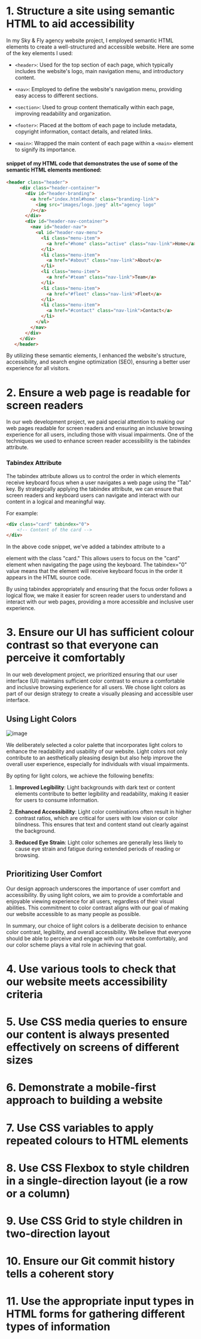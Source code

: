 # 1. Structure a site using semantic HTML to aid accessibility

In my Sky & Fly agency website project, I employed semantic HTML elements to create a well-structured and accessible website. Here are some of the key elements I used:

- `<header>`: Used for the top section of each page, which typically includes the website's logo, main navigation menu, and introductory content.

- `<nav>`: Employed to define the website's navigation menu, providing easy access to different sections.

- `<section>`: Used to group content thematically within each page, improving readability and organization.

- `<footer>`: Placed at the bottom of each page to include metadata, copyright information, contact details, and related links.

- `<main>`: Wrapped the main content of each page within a `<main>` element to signify its importance.

#### snippet of my HTML code that demonstrates the use of some of the semantic HTML elements mentioned:

 ```html
<header class="header">
      <div class="header-container">
        <div id="header-branding">
          <a href="index.html#home" class="branding-link">
            <img src="images/logo.jpeg" alt="agency logo"
          /></a>
        </div>
        <div id="header-nav-container">
          <nav id="header-nav">
            <ul id="header-nav-menu">
              <li class="menu-item">
                <a href="#home" class="active" class="nav-link">Home</a>
              </li>
              <li class="menu-item">
                <a href="#about" class="nav-link">About</a>
              </li>
              <li class="menu-item">
                <a href="#team" class="nav-link">Team</a>
              </li>
              <li class="menu-item">
                <a href="#fleet" class="nav-link">Fleet</a>
              </li>
              <li class="menu-item">
                <a href="#contact" class="nav-link">Contact</a>
              </li>
            </ul>
          </nav>
        </div>
      </div>
    </header>
```

By utilizing these semantic elements, I enhanced the website's structure, accessibility, and search engine optimization (SEO), ensuring a better user experience for all visitors.



# 2. Ensure a web page is readable for screen readers

In our web development project, we paid special attention to making our web pages readable for screen readers and ensuring an inclusive browsing experience for all users, including those with visual impairments. One of the techniques we used to enhance screen reader accessibility is the tabindex attribute.

### Tabindex Attribute
The tabindex attribute allows us to control the order in which elements receive keyboard focus when a user navigates a web page using the "Tab" key. By strategically applying the tabindex attribute, we can ensure that screen readers and keyboard users can navigate and interact with our content in a logical and meaningful way.

For example:

```html
<div class="card" tabindex="0">
    <!-- Content of the card -->
</div>
```
In the above code snippet, we've added a tabindex attribute to a <div> element with the class "card." This allows users to focus on the "card" element when navigating the page using the keyboard. The tabindex="0" value means that the element will receive keyboard focus in the order it appears in the HTML source code.

By using tabindex appropriately and ensuring that the focus order follows a logical flow, we make it easier for screen reader users to understand and interact with our web pages, providing a more accessible and inclusive user experience.


# 3. Ensure our UI has sufficient colour contrast so that everyone can perceive it comfortably

In our web development project, we prioritized ensuring that our user interface (UI) maintains sufficient color contrast to ensure a comfortable and inclusive browsing experience for all users. We chose light colors as part of our design strategy to create a visually pleasing and accessible user interface.

## Using Light Colors
![image](https://github.com/Estishi87/Esti-Portfolio/assets/125391502/5be7e097-9900-4ec2-b613-9ae110775b5c)


We deliberately selected a color palette that incorporates light colors to enhance the readability and usability of our website. Light colors not only contribute to an aesthetically pleasing design but also help improve the overall user experience, especially for individuals with visual impairments.

By opting for light colors, we achieve the following benefits:

1. **Improved Legibility**: Light backgrounds with dark text or content elements contribute to better legibility and readability, making it easier for users to consume information.

2. **Enhanced Accessibility**: Light color combinations often result in higher contrast ratios, which are critical for users with low vision or color blindness. This ensures that text and content stand out clearly against the background.

3. **Reduced Eye Strain**: Light color schemes are generally less likely to cause eye strain and fatigue during extended periods of reading or browsing.

## Prioritizing User Comfort

Our design approach underscores the importance of user comfort and accessibility. By using light colors, we aim to provide a comfortable and enjoyable viewing experience for all users, regardless of their visual abilities. This commitment to color contrast aligns with our goal of making our website accessible to as many people as possible.

In summary, our choice of light colors is a deliberate decision to enhance color contrast, legibility, and overall accessibility. We believe that everyone should be able to perceive and engage with our website comfortably, and our color scheme plays a vital role in achieving that goal.


# 4. Use various tools to check that our website meets accessibility criteria

# 5. Use CSS media queries to ensure our content is always presented effectively on screens of different sizes

# 6. Demonstrate a mobile-first approach to building a website

# 7. Use CSS variables to apply repeated colours to HTML elements

# 8. Use CSS Flexbox to style children in a single-direction layout (ie a row or a column)

# 9. Use CSS Grid to style children in two-direction layout

# 10. Ensure our Git commit history tells a coherent story

# 11. Use the appropriate input types in HTML forms for gathering different types of information
